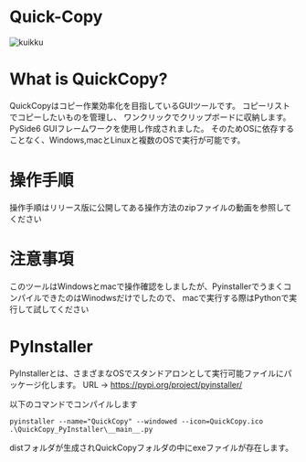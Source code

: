 # Quick-Copy
![kuikku](https://user-images.githubusercontent.com/79365546/202890626-bc91a04f-3c09-498c-934b-9be699e76287.png)

# What is QuickCopy?
QuickCopyはコピー作業効率化を目指しているGUIツールです。
コピーリストでコピーしたいものを管理し、
ワンクリックでクリップボードに収納します。
PySide6 GUIフレームワークを使用し作成されました。
そのためOSに依存することなく、Windows,macとLinuxと複数のOSで実行が可能です。

# 操作手順
操作手順はリリース版に公開してある操作方法のzipファイルの動画を参照してください

# 注意事項
このツールはWindowsとmacで操作確認をしましたが、PyinstallerでうまくコンパイルできたのはWinodwsだけでしたので、
macで実行する際はPythonで実行して試してください




# PyInstaller
PyInstallerとは、さまざまなOSでスタンドアロンとして実行可能ファイルにパッケージ化します。
URL -> https://pypi.org/project/pyinstaller/

以下のコマンドでコンパイルします

```shell
pyinstaller --name="QuickCopy" --windowed --icon=QuickCopy.ico .\QuickCopy_PyInstaller\__main__.py
```
distフォルダが生成されQuickCopyフォルダの中にexeファイルが存在します。
